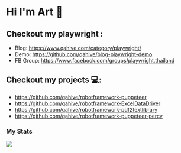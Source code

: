 # Hi I'm Art 👋

## Checkout my playwright : 
- Blog:     https://www.qahive.com/category/playwright/
- Demo:     https://github.com/qahive/blog-playwright-demo
- FB Group: https://www.facebook.com/groups/playwright.thailand


## Checkout my projects 💻:
- https://github.com/qahive/robotframework-puppeteer
- https://github.com/qahive/robotframework-ExcelDataDriver
- https://github.com/qahive/robotframework-pdf2textlibrary
- https://github.com/qahive/robotframework-puppeteer-percy


### My Stats

<p>
  <img src="https://github-readme-stats.vercel.app/api?username=atthaboon&show_icons=true&hide=stars">
</p>

